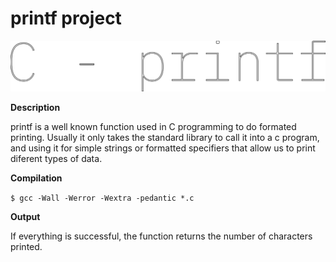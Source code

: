# printf project

![printf](assets/images/printf.svg)

**Description**

printf is a well known function used in C programming to do formated printing. Usually it only takes the standard library to call it into a c program, and using it for simple strings or formatted specifiers that allow us to print diferent types of data.

**Compilation**

```$ gcc -Wall -Werror -Wextra -pedantic *.c```

**Output**

If everything is successful, the function returns the number of characters printed.


